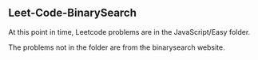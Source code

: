 ## Leet-Code-BinarySearch

At this point in time, Leetcode problems are in the JavaScript/Easy folder.

The problems not in the folder are from the binarysearch website.


